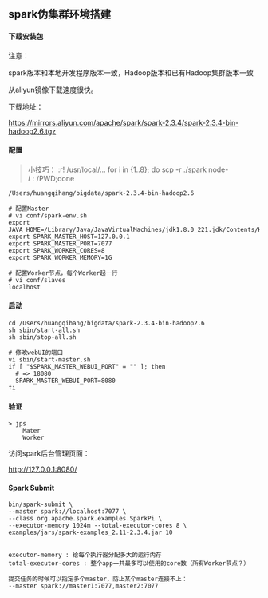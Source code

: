 
## spark伪集群环境搭建

#### 下载安装包
注意：

spark版本和本地开发程序版本一致，Hadoop版本和已有Hadoop集群版本一致

从aliyun镜像下载速度很快。

下载地址：

https://mirrors.aliyun.com/apache/spark/spark-2.3.4/spark-2.3.4-bin-hadoop2.6.tgz


#### 配置
> 小技巧：
> :r! /usr/local/...
> for i in {1..8}; do scp -r ./spark node-$i:/$PWD;done


```
/Users/huangqihang/bigdata/spark-2.3.4-bin-hadoop2.6

# 配置Master
# vi conf/spark-env.sh
export JAVA_HOME=/Library/Java/JavaVirtualMachines/jdk1.8.0_221.jdk/Contents/Home
export SPARK_MASTER_HOST=127.0.0.1
export SPARK_MASTER_PORT=7077
export SPARK_WORKER_CORES=8
export SPARK_WORKER_MEMORY=1G

# 配置Worker节点，每个Worker起一行
# vi conf/slaves
localhost
```

#### 启动

```
cd /Users/huangqihang/bigdata/spark-2.3.4-bin-hadoop2.6
sh sbin/start-all.sh
sh sbin/stop-all.sh

# 修改webUI的端口
vi sbin/start-master.sh
if [ "$SPARK_MASTER_WEBUI_PORT" = "" ]; then
  # => 18080
  SPARK_MASTER_WEBUI_PORT=8080 
fi
```

#### 验证
```
> jps
    Mater
    Worker
```

访问spark后台管理页面：

http://127.0.0.1:8080/


#### Spark Submit
```
bin/spark-submit \
--master spark://localhost:7077 \
--class org.apache.spark.examples.SparkPi \
--executor-memory 1024m --total-executor-cores 8 \
examples/jars/spark-examples_2.11-2.3.4.jar 10


executor-memory : 给每个执行器分配多大的运行内存
total-executor-cores : 整个app一共最多可以使用的core数（所有Worker节点？）

提交任务的时候可以指定多个master，防止某个master连接不上：
--master spark://master1:7077,master2:7077

```
